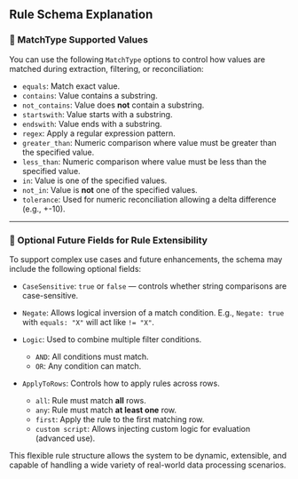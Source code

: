## Rule Schema Explanation

### 🔧 MatchType Supported Values

You can use the following `MatchType` options to control how values are matched during extraction, filtering, or
reconciliation:

* `equals`: Match exact value.
* `contains`: Value contains a substring.
* `not_contains`: Value does **not** contain a substring.
* `startswith`: Value starts with a substring.
* `endswith`: Value ends with a substring.
* `regex`: Apply a regular expression pattern.
* `greater_than`: Numeric comparison where value must be greater than the specified value.
* `less_than`: Numeric comparison where value must be less than the specified value.
* `in`: Value is one of the specified values.
* `not_in`: Value is **not** one of the specified values.
* `tolerance`: Used for numeric reconciliation allowing a delta difference (e.g., +-10).

---

### 🧠 Optional Future Fields for Rule Extensibility

To support complex use cases and future enhancements, the schema may include the following optional fields:

* `CaseSensitive`: `true` or `false` — controls whether string comparisons are case-sensitive.

* `Negate`: Allows logical inversion of a match condition. E.g., `Negate: true` with `equals: "X"` will act like
  `!= "X"`.

* `Logic`: Used to combine multiple filter conditions.

    * `AND`: All conditions must match.
    * `OR`: Any condition can match.

* `ApplyToRows`: Controls how to apply rules across rows.

    * `all`: Rule must match **all** rows.
    * `any`: Rule must match **at least one** row.
    * `first`: Apply the rule to the first matching row.
    * `custom script`: Allows injecting custom logic for evaluation (advanced use).

This flexible rule structure allows the system to be dynamic, extensible, and capable of handling a wide variety of
real-world data processing scenarios.
